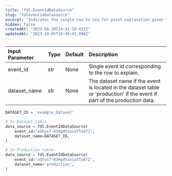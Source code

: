 ```yaml
---
title: "fdl.EventIdDataSource"
slug: "fdleventiddatasource"
excerpt: "Indicates the single row to use for point explanation given the Event ID."
hidden: false
createdAt: "2023-08-30T14:41:28.432Z"
updatedAt: "2023-10-05T18:49:41.096Z"
---
```

| Input Parameter | Type | Default | Description                                                                                                                |
| :-------------- | :--- | :------ | :------------------------------------------------------------------------------------------------------------------------- |
| event_id        | str  | None    | Single event id corresponding to the row to explain.                                                                       |
| dataset_name    | str  | None    | The dataset name if the event is located in the dataset table or 'production' if the event if part of the production data. |



```python Usage
DATASET_ID = 'example_dataset'

# In Dataset table
data_source = fdl.EventIdDataSource(
    event_id='xGhys7-83HgdtsoiuYTa872',
  	dataset_name=DATASET_ID,
)

# In Production table
data_source = fdl.EventIdDataSource(
    event_id='xGhys7-83HgdtsoiuYTa872',
  	dataset_name='production',
)
```